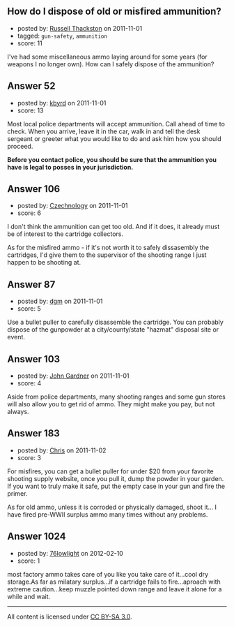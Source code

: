 ## How do I dispose of old or misfired ammunition?

- posted by: [Russell Thackston](https://stackexchange.com/users/-1/44-russell-thackston) on 2011-11-01
- tagged: `gun-safety`, `ammunition`
- score: 11

I've had some miscellaneous ammo laying around for some years (for weapons I no longer own). How can I safely dispose of the ammunition?


## Answer 52

- posted by: [kbyrd](https://stackexchange.com/users/-1/37-kbyrd) on 2011-11-01
- score: 13

Most local police departments will accept ammunition. Call ahead of time to check. When you arrive, leave it in the car, walk in and tell the desk sergeant or greeter what you would like to do and ask him how you should proceed. 

**Before you contact police, you should be sure that the ammunition you have is legal to posses in your jurisdiction.**


## Answer 106

- posted by: [Czechnology](https://stackexchange.com/users/-1/101-czechnology) on 2011-11-01
- score: 6

I don't think the ammunition can get too old. And if it does, it already must be of interest to the cartridge collectors.

As for the misfired ammo - if it's not worth it to safely dissasembly the cartridges, I'd give them to the supervisor of the shooting range I just happen to be shooting at.


## Answer 87

- posted by: [dgm](https://stackexchange.com/users/-1/78-dgm) on 2011-11-01
- score: 5

Use a bullet puller to carefully disassemble the cartridge. You can probably dispose of the gunpowder at a city/county/state "hazmat" disposal site or event.


## Answer 103

- posted by: [John Gardner](https://stackexchange.com/users/-1/102-john-gardner) on 2011-11-01
- score: 4

Aside from police departments, many shooting ranges and some gun stores will also allow you to get rid of ammo.  They might make you pay, but not always.


## Answer 183

- posted by: [Chris](https://stackexchange.com/users/-1/127-chris) on 2011-11-02
- score: 3

For misfires, you can get a bullet puller for under $20 from your favorite shooting supply website, once you pull it, dump the powder in your garden. If you want to truly make it safe, put the empty case in your gun and fire the primer.

As for old ammo, unless it is corroded or physically damaged, shoot it... I have fired pre-WWII surplus ammo many times without any problems.


## Answer 1024

- posted by: [76lowlight](https://stackexchange.com/users/-1/427-76lowlight) on 2012-02-10
- score: 1

most factory ammo takes care of you like you take care of it...cool dry storage.As far as milatary surplus...if a cartridge fails to fire...aproach with extreme caution...keep muzzle pointed down range and leave it alone for a while and wait.
















---

All content is licensed under [CC BY-SA 3.0](https://creativecommons.org/licenses/by-sa/3.0/).
